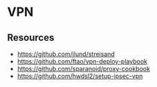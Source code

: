 # VPN


## Resources

- https://github.com/jlund/streisand
- https://github.com/ftao/vpn-deploy-playbook
- https://github.com/sparanoid/proxy-cookbook
- https://github.com/hwdsl2/setup-ipsec-vpn
